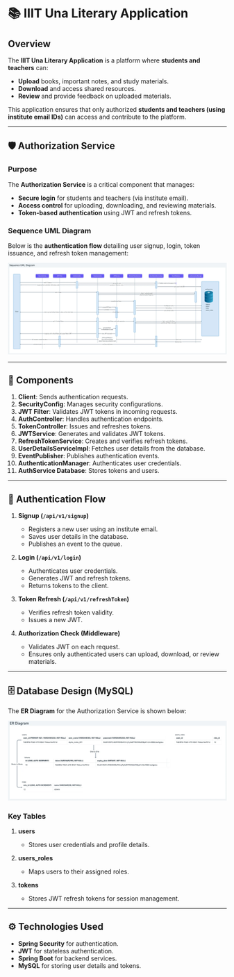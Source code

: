 # 📚 IIIT Una Literary Application  

## Overview  
The **IIIT Una Literary Application** is a platform where **students and teachers** can:  
- **Upload** books, important notes, and study materials.  
- **Download** and access shared resources.  
- **Review** and provide feedback on uploaded materials.  

This application ensures that only authorized **students and teachers (using institute email IDs)** can access and contribute to the platform.  

---

## 🛡️ Authorization Service  

### Purpose  
The **Authorization Service** is a critical component that manages:  
- **Secure login** for students and teachers (via institute email).  
- **Access control** for uploading, downloading, and reviewing materials.  
- **Token-based authentication** using JWT and refresh tokens.  

### Sequence UML Diagram  
Below is the **authentication flow** detailing user signup, login, token issuance, and refresh token management:

![Authorization Service UML](LLD%20of%20Authorization%20Service.webp)

---

## 🔑 Components  

1. **Client**: Sends authentication requests.  
2. **SecurityConfig**: Manages security configurations.  
3. **JWT Filter**: Validates JWT tokens in incoming requests.  
4. **AuthController**: Handles authentication endpoints.  
5. **TokenController**: Issues and refreshes tokens.  
6. **JWTService**: Generates and validates JWT tokens.  
7. **RefreshTokenService**: Creates and verifies refresh tokens.  
8. **UserDetailsServiceImpl**: Fetches user details from the database.  
9. **EventPublisher**: Publishes authentication events.  
10. **AuthenticationManager**: Authenticates user credentials.  
11. **AuthService Database**: Stores tokens and users.  

---

## 🔄 Authentication Flow  

1. **Signup (`/api/v1/signup`)**  
   - Registers a new user using an institute email.  
   - Saves user details in the database.  
   - Publishes an event to the queue.  

2. **Login (`/api/v1/login`)**  
   - Authenticates user credentials.  
   - Generates JWT and refresh tokens.  
   - Returns tokens to the client.  

3. **Token Refresh (`/api/v1/refreshToken`)**  
   - Verifies refresh token validity.  
   - Issues a new JWT.  

4. **Authorization Check (Middleware)**  
   - Validates JWT on each request.  
   - Ensures only authenticated users can upload, download, or review materials.  

---

## 🗄️ Database Design (MySQL)  

The **ER Diagram** for the Authorization Service is shown below:  

![ER Diagram](ER%20diagram%20of%20MYSQL.webp)  

### Key Tables  
1. **users**  
   - Stores user credentials and profile details.  

2. **users_roles**  
   - Maps users to their assigned roles.  

3. **tokens**  
   - Stores JWT refresh tokens for session management.  

---

## ⚙️ Technologies Used  

- **Spring Security** for authentication.  
- **JWT** for stateless authentication.  
- **Spring Boot** for backend services.  
- **MySQL** for storing user details and tokens.  
